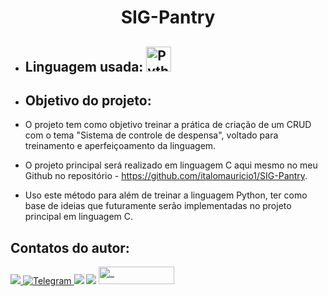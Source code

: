 <h1 align="center"> SIG-Pantry </h1>

* ## Linguagem usada:   <img src="https://cdn.jsdelivr.net/gh/devicons/devicon/icons/python/python-original.svg" title="Python" alt="Python" width="40" height="40"/>&nbsp;

* ## Objetivo do projeto:
* O projeto tem como objetivo treinar a prática de criação de um CRUD com o tema "Sistema de controle de despensa", voltado para treinamento e aperfeiçoamento da linguagem.
* O projeto principal será realizado em linguagem C aqui mesmo no meu Github no repositório - https://github.com/italomauricio1/SIG-Pantry.
* Uso este método para além de treinar a linguagem Python, ter como base de ideias que futuramente serão implementadas no projeto principal em linguagem C.

## Contatos do autor:

[<img src = "https://img.shields.io/badge/instagram-%23E4405F.svg?&style=for-the-badge&logo=instagram&logoColor=white">](https://www.instagram.com/italomauricio1/)<a id="telegram" href="https://t.me/italomauricio1" target="_blank"> ![Telegram](https://img.shields.io/static/v1?style=for-the-badge&message=Telegram&color=26A5E4&logo=Telegram&logoColor=FFFFFF&label=) </a>[<img src="https://img.shields.io/badge/linkedin-%230077B5.svg?&style=for-the-badge&logo=linkedin&logoColor=white" />](https://www.linkedin.com/in/italo-mauricio-26b76b15a/) <a href = "mailto:italomauricio98@gmail.com"><img src="https://img.shields.io/badge/Gmail-D14836?style=for-the-badge&logo=gmail&logoColor=white" target="_blank"></a> <a id="codersrank" href="https://profile.codersrank.io/user/italomauricio1" target="_blank">
    <img width="121" height="28" src="https://img.shields.io/static/v1?style=for-the-badge&message=CodersRank&color=67A4AC&logo=CodersRank&logoColor=FFFFFF&label=" alt="_" />
